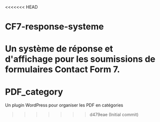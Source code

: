 <<<<<<< HEAD
# CF7-response-systeme
Un système de réponse et d'affichage pour les soumissions de formulaires Contact Form 7.
=======
# PDF_category
Un plugin WordPress pour organiser les PDF en catégories
>>>>>>> d479eae (Initial commit)
